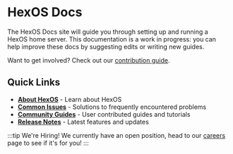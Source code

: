 # HexOS Docs

The HexOS Docs site will guide you through setting up and running a HexOS home server. This documentation is a work in progress: you can help improve these docs by suggesting edits or writing new guides.  

Want to get involved? Check out our [contribution guide](/community/how-to-contribute/).

## Quick Links

- [**About HexOS**](/about-hexos/) - Learn about HexOS
- [**Common Issues**](/troubleshooting/common-issues/) - Solutions to frequently encountered problems
- [**Community Guides**](/community/community-guides/) - User contributed guides and tutorials
- [**Release Notes**](/release-notes/command-deck/) - Latest features and updates

:::tip We're Hiring!
We currently have an open position, head to our [careers](/careers/app-curator/) page to see if it's for you!
:::